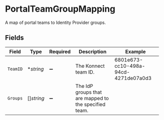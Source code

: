 # PortalTeamGroupMapping

A map of portal teams to Identity Provider groups.


## Fields

| Field                                                 | Type                                                  | Required                                              | Description                                           | Example                                               |
| ----------------------------------------------------- | ----------------------------------------------------- | ----------------------------------------------------- | ----------------------------------------------------- | ----------------------------------------------------- |
| `TeamID`                                              | **string*                                             | :heavy_minus_sign:                                    | The Konnect team ID.                                  | 6801e673-cc10-498a-94cd-4271de07a0d3                  |
| `Groups`                                              | []*string*                                            | :heavy_minus_sign:                                    | The IdP groups that are mapped to the specified team. |                                                       |